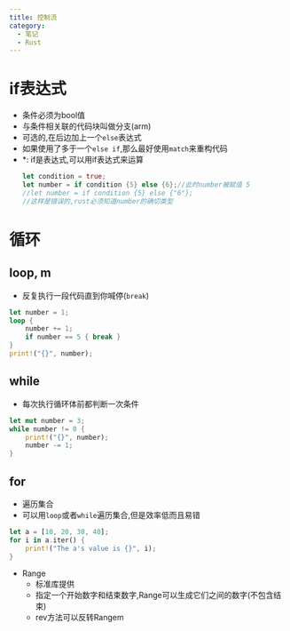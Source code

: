 ```yaml
---
title: 控制流
category:
  - 笔记
  - Rust
---
```


# if表达式
- 条件必须为bool值
- 与条件相关联的代码块叫做分支(arm)
- 可选的,在后边加上一个`else`表达式
- 如果使用了多于一个`else if`,那么最好使用`match`来重构代码
- *: if是表达式,可以用if表达式来运算
    ```rust
    let condition = true;
    let number = if condition {5} else {6};//此时number被赋值 5
    //let number = if condition {5} else {"6"};
    //这样是错误的,rust必须知道number的确切类型
    ```
# 循环

## loop, m
- 反复执行一段代码直到你喊停(`break`)
```rust
let number = 1;
loop {
    number += 1;
    if number == 5 { break }
}
print!("{}", number);
```

## while
- 每次执行循环体前都判断一次条件
```rust
let mut number = 3;
while number != 0 {
    print!("{}", number);
    number -= 1;
}
```

## for
- 遍历集合
- 可以用`loop`或者`while`遍历集合,但是效率低而且易错
```rust
let a = [10, 20, 30, 40];
for i in a.iter() {
    print!("The a's value is {}", i);
}
```

- Range
    - 标准库提供
    - 指定一个开始数字和结束数字,Range可以生成它们之间的数字(不包含结束)
    - rev方法可以反转Rangem





    
